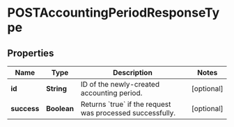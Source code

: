 
# POSTAccountingPeriodResponseType

## Properties
Name | Type | Description | Notes
------------ | ------------- | ------------- | -------------
**id** | **String** | ID of the newly-created accounting period.  |  [optional]
**success** | **Boolean** | Returns &#x60;true&#x60; if the request was processed successfully.  |  [optional]



